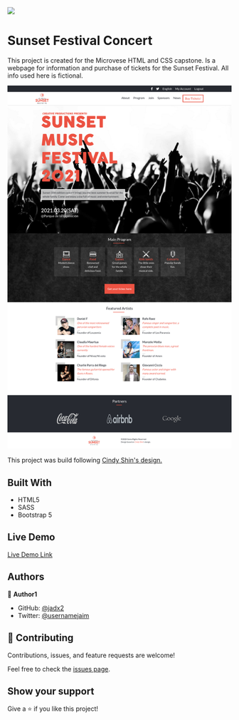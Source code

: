 ![](https://img.shields.io/badge/Microverse-blueviolet)

# Sunset Festival Concert

This project is created for the Microvese HTML and CSS capstone.
Is a webpage for information and purchase of tickets for the Sunset Festival.
All info used here is fictional.

![screenshot](./assets/images/screenshot.png)

This project was build following [Cindy Shin's design.](https://www.behance.net/gallery/29845175/CC-Global-Summit-2015)

## Built With

- HTML5
- SASS
- Bootstrap 5

## Live Demo

[Live Demo Link](https://livedemo.com)

## Authors

👤 **Author1**

- GitHub: [@jadx2](https://github.com/jadx2)
- Twitter: [@usernamejaim](https://twitter.com/usernamejaim)

## 🤝 Contributing

Contributions, issues, and feature requests are welcome!

Feel free to check the [issues page](issues/).

## Show your support

Give a ⭐️ if you like this project!
